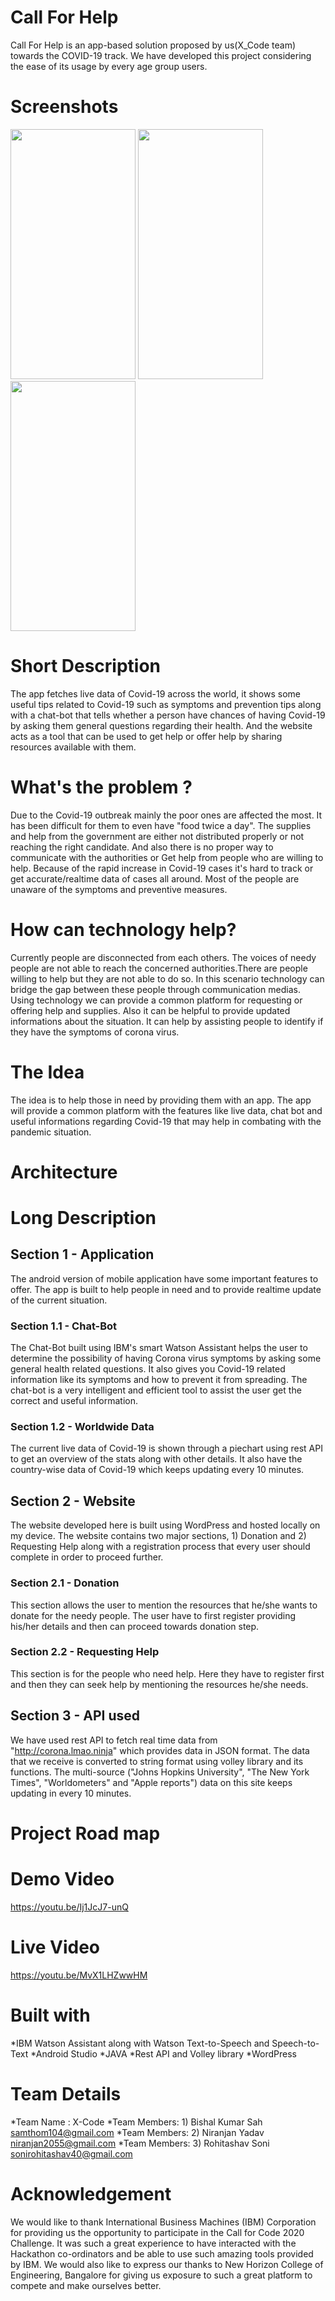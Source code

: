 # Call For Help

Call For Help is an app-based solution proposed by us(X_Code team) towards the COVID-19 track. We have developed this project considering
the ease of its usage by every age group users.

# Screenshots

<p float="left">
 <img src="https://github.com/arsltech/COVID-19Tracker/blob/master/image1.jpg" width="200" height="400" />
<img src="https://github.com/arsltech/COVID-19Tracker/blob/master/image2.jpg" width="200" height="400" />
<img src="https://github.com/arsltech/COVID-19Tracker/blob/master/image3.jpg" width="200" height="400" />
</p>

# Short Description

The app fetches live data of Covid-19 across the world, it shows some useful tips related to Covid-19 such as symptoms and prevention tips
along with a chat-bot that tells whether a person have chances of having Covid-19 by asking them general questions regarding their health.
And the website acts as a tool that can be used to get help or offer help by sharing resources available with them. 

# What's the problem ?

Due to the Covid-19 outbreak mainly the poor ones are affected the most. It has been difficult for them to even have "food twice a day".
The supplies and help from the government are either not distributed properly or not reaching the right candidate. And also there is no 
proper way to communicate with the authorities or Get help from people who are willing to help. Because of the rapid increase in Covid-19
cases it's hard to track or get accurate/realtime data of cases all around. Most of the people are unaware of the symptoms and preventive
measures.

# How can technology help?

Currently people are disconnected from each others. The voices of needy people are not able to reach the concerned authorities.There are
people willing to help but they are not able to do so. In this scenario technology can bridge the gap between these people through
communication medias. Using technology we can provide a common platform for requesting or offering help and supplies. Also it can be
helpful to provide updated informations about the situation. It can help by assisting people to identify if they have the symptoms of
corona virus.

# The Idea

The idea is to help those in need by providing them with an app. The app will provide a common platform with the features like live data,
chat bot and useful informations regarding Covid-19 that may help in combating with the pandemic situation.

# Architecture


# Long Description

## Section 1 - Application

The android version of mobile application have some important features to offer. The app is built to help people in need and to provide
realtime update of the current situation.

### Section 1.1 - Chat-Bot
The Chat-Bot built using IBM's smart Watson Assistant helps the user to determine the possibility of having Corona virus symptoms by asking
some general health related questions. It also gives you Covid-19 related information like its symptoms and how to prevent it from spreading.
The chat-bot is a very intelligent and efficient tool to assist the user get the correct and useful information.

### Section 1.2 - Worldwide Data
The current live data of Covid-19 is shown through a piechart using rest API to get an overview of the stats along with other details. It also
have the country-wise data of Covid-19 which keeps updating every 10 minutes.

## Section 2 - Website

The website developed here is built using WordPress and hosted locally on my device. The website contains two major sections, 1) Donation and 
2) Requesting Help along with a registration process that every user should complete in order to proceed further.

### Section 2.1 - Donation
This section allows the user to mention the resources that he/she wants to donate for the needy people. The user have to first register providing
his/her details and then can proceed towards donation step.

### Section 2.2 - Requesting Help
This section is for the people who need help. Here they have to register first and then they can seek help by mentioning the resources he/she
needs.

## Section 3 - API used

We have used rest API to fetch real time data from "http://corona.lmao.ninja" which provides data in JSON format. The data that we receive is
converted to string format using volley library and its functions. The multi-source ("Johns Hopkins University", "The New York Times", 
"Worldometers" and "Apple reports") data on this site keeps updating in every 10 minutes.

# Project Road map

# Demo Video

https://youtu.be/Ij1JcJ7-unQ

# Live Video

https://youtu.be/MvX1LHZwwHM

# Built with

*IBM Watson Assistant along with
 Watson Text-to-Speech and Speech-to-Text 
*Android Studio
*JAVA
*Rest API and Volley library
*WordPress

# Team Details
*Team Name : X-Code
*Team Members: 1) Bishal Kumar Sah
                  samthom104@gmail.com
*Team Members: 2) Niranjan Yadav
                  niranjan2055@gmail.com
*Team Members: 3) Rohitashav Soni
                  sonirohitashav40@gmail.com
# Acknowledgement
We would like to thank International Business Machines (IBM) Corporation for providing us the opportunity to participate in the Call for Code
2020 Challenge. It was such a great experience to have interacted with the Hackathon co-ordinators and be able to use such amazing tools
provided by IBM.
We would also like to express our thanks to New Horizon College of Engineering, Bangalore for giving us exposure to such a great platform to
compete and make ourselves better.
